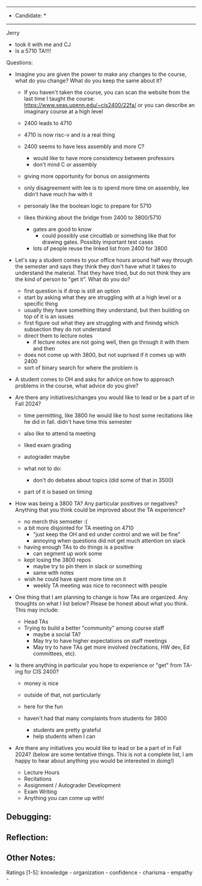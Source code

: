 ***************************
* Candidate:  *
***************************

Jerry
- took it with me and CJ
- Is a 5710 TA!!!!

Questions:
- Imagine you are given the power to make any changes to the course, what do you change? What do you keep the same about it?
  - If you haven't taken the course, you can scan the website from the last time I taught the course: https://www.seas.upenn.edu/~cis2400/22fa/ or you can describe an imaginary course at a high level
  - 2400 leads to 4710
  - 4710 is now risc-v and is a real thing
  
  - 2400 seems to have less assembly and more C?
    - would like to have more consistency between professors
    - don't mind C or assembly

  - giving more opportunity for bonus on assignments

  - only disagreement with lee is to spend more time on assembly, lee didn't have much hw with it

  - personaly like the boolean logic to prepare for 5710

  - likes thinking about the bridge from 2400 to 3800/5710
    - gates are good to know
      - could possibly use circuitlab or something like that for drawing gates. Possibly important test cases
    - lots of people reuse the linked list from 2400 for 3800

- Let's say a student comes to your office hours around half way through the semester and says they think they don't have what it takes to understand the material. That they have tried, but do not think they are the kind of person to "get it". What do you do?
  - first question is if drop is still an option
  - start by asking what they are struggling with at a high level or a specific thing
  - usually they have something they understand, but then building on top of it is an issues
  - first figure out what they are struggling with and finindg which subsection they do not understand
  - direct them to lecture notes
    - if lecture notes are not going well, then go through it with them and then
  - does not come up with 3800, but not suprised if it comes up with 2400
  - sort of binary search for where the problem is

- A student comes to OH and asks for advice on how to approach problems in the course, what advice do you give?

- Are there any initiatives/changes you would like to lead or be a part of in Fall 2024?
  - time permitting, like 3800 he would like to host some recitations like he did in fall. didn't have time this semester
  - also like to attend ta meeting
  - liked exam grading
  - autograder maybe
  
  - what not to do:
    - don't do debates about topics (did some of that in 3500)
  
  - part of it is based on timing

- How was being a 3800 TA? Any particular positives or negatives? Anything that you think could be improved about the TA experience?
  - no merch this semseter :(
  - a bit more disjointed for TA meeting on 4710
    - "just keep the OH and ed under control and we will be fine"
    - annoying when questions did not get much attention on slack
  - having enough TAs to do things is a positive
    - can segment up work some
  - kept losing the 3800 repos
    - maybe try to pin them in slack or something
    - same with notes
  - wish he could have spent more time on it
    - weekly TA meeting was nice to reconnect with people

- One thing that I am planning to change is how TAs are organized. Any thoughts on what I list below? Please be honest about what you think. This may include:
  - Head TAs
  - Trying to build a better "community" among course staff
    - maybe a social TA?
    - May try to have higher expectations on staff meetings
    - May try to have TAs get more involved (recitations, HW dev, Ed committees, etc).

- Is there anything in particular you hope to experience or "get" from TA-ing for CIS 2400?
  - money is nice
  - outside of that, not particularly
  - here for the fun

  - haven't had that many complaints from students for 3800
    - students are pretty grateful
    - help students when I can

- Are there any initiatives you would like to lead or be a part of in Fall 2024? (below are some tentative things. This is not a complete list, I am happy to hear about anything you would be interested in doing!)
  - Lecture Hours
  - Recitations
  - Assignment / Autograder Development
  - Exam Writing
  - Anything you can come up with!

Debugging:
- 



Reflection:
- 



Other Notes:
- 


Ratings [1-5]:
knowledge       - 
organization    - 
confidence      - 
charisma        - 
empathy         - 